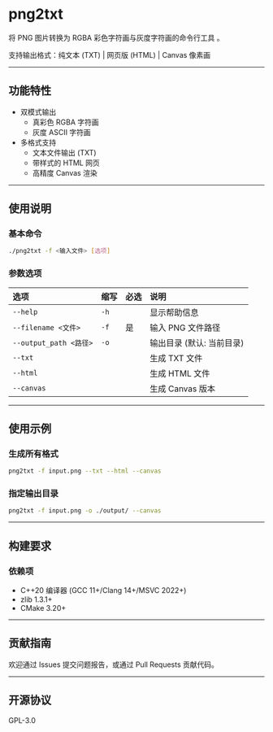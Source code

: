 # png2txt

将 PNG 图片转换为 RGBA 彩色字符画与灰度字符画的命令行工具 。

支持输出格式：纯文本 (TXT) | 网页版 (HTML) | Canvas 像素画

---

## 功能特性

- 双模式输出
  - 真彩色 RGBA 字符画
  - 灰度 ASCII 字符画
- 多格式支持
  - 文本文件输出 (TXT)
  - 带样式的 HTML 网页
  - 高精度 Canvas 渲染

---

## 使用说明

### 基本命令
```bash
./png2txt -f <输入文件> [选项]
```

### 参数选项

| 选项                   | 缩写 | 必选 | 说明                      |
| :--------------------- | :--- | :--- | :------------------------ |
| `--help`               | `-h` |      | 显示帮助信息              |
| `--filename <文件>`    | `-f` | 是   | 输入 PNG 文件路径         |
| `--output_path <路径>` | `-o` |      | 输出目录 (默认: 当前目录) |
| `--txt`                |      |      | 生成 TXT 文件             |
| `--html`               |      |      | 生成 HTML 文件            |
| `--canvas`             |      |      | 生成 Canvas 版本          |

------

## 使用示例

### 生成所有格式

```bash
png2txt -f input.png --txt --html --canvas
```

### 指定输出目录

```bash
png2txt -f input.png -o ./output/ --canvas
```

------

## 构建要求

### 依赖项

- C++20 编译器 (GCC 11+/Clang 14+/MSVC 2022+)
- zlib 1.3.1+
- CMake 3.20+

------

## 贡献指南

欢迎通过 Issues 提交问题报告，或通过 Pull Requests 贡献代码。

------

## 开源协议

GPL-3.0
